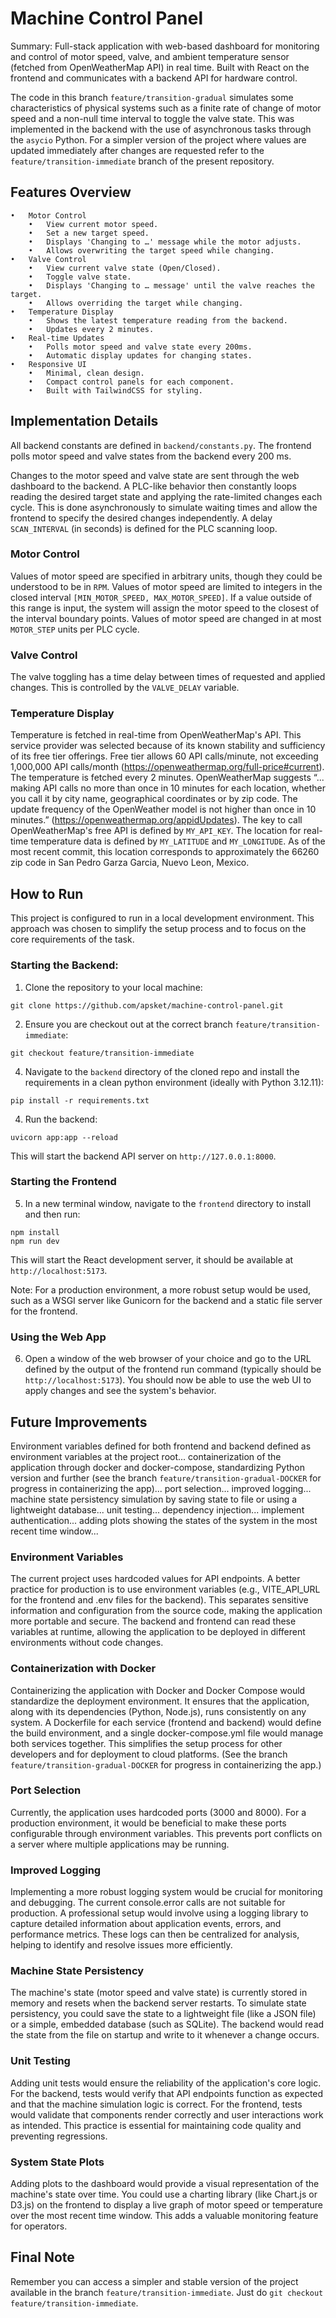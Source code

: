 # Machine Control Panel

Summary: Full-stack application with web-based dashboard for monitoring and control of motor speed, valve, and ambient temperature sensor (fetched from OpenWeatherMap API) in real time. Built with React on the frontend and communicates with a backend API for hardware control.

The code in this branch `feature/transition-gradual` simulates some characteristics of physical systems such as a finite rate of change of motor speed and a non-null time interval to toggle the valve state. This was implemented in the backend with the use of asynchronous tasks through the `asycio` Python. For a simpler version of the project where values are updated immediately after changes are requested refer to the `feature/transition-immediate` branch of the present repository.

## Features Overview

	•	Motor Control
	    •	View current motor speed.
	    •	Set a new target speed.
	    •	Displays 'Changing to …' message while the motor adjusts.
	    •	Allows overwriting the target speed while changing.
	•	Valve Control
	    •	View current valve state (Open/Closed).
	    •	Toggle valve state.
	    •	Displays 'Changing to … message' until the valve reaches the target.
	    •	Allows overriding the target while changing.
	•	Temperature Display
	    •	Shows the latest temperature reading from the backend.
	    •	Updates every 2 minutes.
	•	Real-time Updates
	    •	Polls motor speed and valve state every 200ms.
	    •	Automatic display updates for changing states.
	•	Responsive UI
	    •	Minimal, clean design.
	    •	Compact control panels for each component.
	    •	Built with TailwindCSS for styling.

## Implementation Details

All backend constants are defined in `backend/constants.py`. The frontend polls motor speed and valve states from the backend every 200 ms.

Changes to the motor speed and valve state are sent through the web dashboard to the backend. A PLC-like behavior then constantly loops reading the desired target state and applying the rate-limited changes each cycle. This is done asynchronously to simulate waiting times and allow the frontend to specify the desired changes independently. A delay `SCAN_INTERVAL` (in seconds) is defined for the PLC scanning loop.

### Motor Control
Values of motor speed are specified in arbitrary units, though they could be understood to be in `RPM`. Values of motor speed are limited to integers in the closed interval `[MIN_MOTOR_SPEED, MAX_MOTOR_SPEED]`. If a value outside of this range is input, the system will assign the motor speed to the closest of the interval boundary points. Values of motor speed are changed in at most `MOTOR_STEP` units per PLC cycle.

### Valve Control
The valve toggling has a time delay between times of requested and applied changes. This is controlled by the `VALVE_DELAY` variable.

### Temperature Display
Temperature is fetched in real-time from OpenWeatherMap's API. This service provider was selected because of its known stability and sufficiency of its free tier offerings. Free tier allows 60 API calls/minute, not exceeding 1,000,000 API calls/month (https://openweathermap.org/full-price#current). The temperature is fetched every 2 minutes. OpenWeatherMap suggests “... making API calls no more than once in 10 minutes for each location, whether you call it by city name, geographical coordinates or by zip code. The update frequency of the OpenWeather model is not higher than once in 10 minutes.” (https://openweathermap.org/appidUpdates). The key to call OpenWeatherMap's free API is defined by `MY_API_KEY`. The location for real-time temperature data is defined by `MY_LATITUDE` and `MY_LONGITUDE`. As of the most recent commit, this location corresponds to approximately the 66260 zip code in San Pedro Garza Garcia, Nuevo Leon, Mexico.

## How to Run

This project is configured to run in a local development environment. This approach was chosen to simplify the setup process and to focus on the core requirements of the task.

### Starting the Backend:
1.	Clone the repository to your local machine:
```
git clone https://github.com/apsket/machine-control-panel.git
```
2. Ensure you are checkout out at the correct branch `feature/transition-immediate`:
```
git checkout feature/transition-immediate
```

4. Navigate to the `backend` directory of the cloned repo and install the requirements in a clean python environment (ideally with Python 3.12.11):
 ```
pip install -r requirements.txt
```
4. Run the backend:
 ```
uvicorn app:app --reload
```
This will start the backend API server on `http://127.0.0.1:8000`.

### Starting the Frontend
5. In a new terminal window, navigate to the `frontend` directory to install and then run:
 ```
npm install
npm run dev
```
This will start the React development server, it should be available at `http://localhost:5173`.

Note: For a production environment, a more robust setup would be used, such as a WSGI server like Gunicorn for the backend and a static file server for the frontend.

### Using the Web App
6. Open a window of the web browser of your choice and go to the URL defined by the output of the frontend run command (typically should be `http://localhost:5173`). You should now be able to use the web UI to apply changes and see the system's behavior.


## Future Improvements

Environment variables defined for both frontend and backend defined as environment variables at the project root... containerization of the application through docker and docker-compose, standardizing Python version and further  (see the branch `feature/transition-gradual-DOCKER` for progress in containerizing the app)... port selection... improved logging... machine state persistency simulation by saving state to file or using a lightweight database... unit testing... dependency injection... implement authentication... adding plots showing the states of the system in the most recent time window...

### Environment Variables
The current project uses hardcoded values for API endpoints. A better practice for production is to use environment variables (e.g., VITE_API_URL for the frontend and .env files for the backend). This separates sensitive information and configuration from the source code, making the application more portable and secure. The backend and frontend can read these variables at runtime, allowing the application to be deployed in different environments without code changes.

### Containerization with Docker
Containerizing the application with Docker and Docker Compose would standardize the deployment environment. It ensures that the application, along with its dependencies (Python, Node.js), runs consistently on any system. A Dockerfile for each service (frontend and backend) would define the build environment, and a single docker-compose.yml file would manage both services together. This simplifies the setup process for other developers and for deployment to cloud platforms. (See the branch `feature/transition-gradual-DOCKER` for progress in containerizing the app.)

### Port Selection
Currently, the application uses hardcoded ports (3000 and 8000). For a production environment, it would be beneficial to make these ports configurable through environment variables. This prevents port conflicts on a server where multiple applications may be running.

### Improved Logging
Implementing a more robust logging system would be crucial for monitoring and debugging. The current console.error calls are not suitable for production. A professional setup would involve using a logging library to capture detailed information about application events, errors, and performance metrics. These logs can then be centralized for analysis, helping to identify and resolve issues more efficiently.

### Machine State Persistency
The machine's state (motor speed and valve state) is currently stored in memory and resets when the backend server restarts. To simulate state persistency, you could save the state to a lightweight file (like a JSON file) or a simple, embedded database (such as SQLite). The backend would read the state from the file on startup and write to it whenever a change occurs.

### Unit Testing
Adding unit tests would ensure the reliability of the application's core logic. For the backend, tests would verify that API endpoints function as expected and that the machine simulation logic is correct. For the frontend, tests would validate that components render correctly and user interactions work as intended. This practice is essential for maintaining code quality and preventing regressions.

### System State Plots
Adding plots to the dashboard would provide a visual representation of the machine's state over time. You could use a charting library (like Chart.js or D3.js) on the frontend to display a live graph of motor speed or temperature over the most recent time window. This adds a valuable monitoring feature for operators.

	
## Final Note
Remember you can access a simpler and stable version of the project available in the branch `feature/transition-immediate`. Just do `git checkout feature/transition-immediate`.
